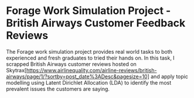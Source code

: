# Forage Work Simulation Project - British Airways Customer Feedback Reviews

The Forage work simulation project provides real world tasks to both experienced and fresh graduates to tried their hands on. In this task, I scrapped British Airways customer reviews hosted on Skytrax[https://www.airlinequality.com/airline-reviews/british-airways/page/1/?sortby=post_date%3ADesc&pagesize=10] and apply topic modelling using Latent Dirichlet Allocation (LDA) to identify the most prevalent issues the customers are saying.
